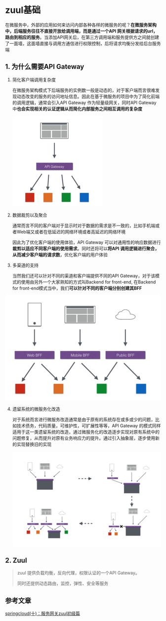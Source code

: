 # zuul基础

在微服务中，外部的应用如何来访问内部各种各样的微服务的呢？**在微服务架构中，后端服务往往不直接开放给调用端，而是通过一个API 网关根据请求的url，路由到相应的服务**。当添加API网关后，在第三方调用端和服务提供方之间就创建了一面墙，这面墙直接与调用方通信进行权限控制，后将请求均衡分发给后台服务端

## 1. 为什么需要API Gateway

1. 简化客户端调用复杂度

   在微服务架构模式下后端服务的实例数一般是动态的，对于客户端而言很难发现动态改变的服务的访问地址信息。因此在基于微服务的项目中为了简化前端的调用逻辑，通常会引入API Gateway 作为轻量级网关，同时API Gateway 中**也会实现相关的认证逻辑从而简化内部服务之间相互调用的复杂度**

   <img src="./img/image-20191115220102366.png" alt="image-20191115220102366" style="zoom:50%;" />

   

2. 数据裁剪以及聚合

   通常而言不同的客户端对于显示时对于数据的需求是不一致的，比如手机端或者Web端又或者在低延迟的网络环境或者高延迟的网络环境

   因此为了优化客户端的使用体验，API Gateway 可以对通用性的响应数据进行**裁剪以适应不同客户端的使用需求**。同时还将可以**将API 调用逻辑进行聚合，从而减少客户端的请求数**，优化客户端的用户体验

3. 多渠道的支持

   当然我们还可以针对不同的渠道和客户端提供不同的API Gateway，对于该模式的使用由另外一个大家熟知的方式叫Backend for front-end, 在Backend for front-end模式当中，我们**可以针对不同的客户端分别创建其BFF**

![image-20191115220734859](./img/image-20191115220734859.png)

4. 遗留系统的微服务化改造

   对于系统而言进行微服务改造通常是由于原有的系统存在或多或少的问题，比如技术债务，代码质量，可维护性，可扩展性等等，API Gateway 的模式同样适用于这一类遗留系统的改造，通过微服务化的改造逐步实现对原有系统中的问题修复，从而提升对原有业务响应力的提升。通过引入抽象层，逐步使用新的实现替换旧的实现

   ![image-20191115222430725](./img/image-20191115222430725.png)

## 2. Zuul

> zuul 提供负载均衡，反向代理，权限认证的一个API Gateway。
>
> 同时还提供动态路由，监控，弹性、安全等服务

## 参考文章

[springcloud(十)：服务网关zuul初级篇](http://www.ityouknow.com/springcloud/2017/06/01/gateway-service-zuul.html)

